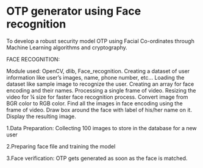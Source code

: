 # OTP generator using Face recognition

To develop a robust security model OTP using Facial Co-ordinates through Machine Learning algorithms and cryptography.

FACE RECOGNITION:

Module used: OpenCV, dlib, Face_recognition.
Creating a dataset of user information like user’s images, name, phone
number, etc…
Loading the dataset like sample image to recognize the user.
Creating an array for face encoding and their names.
Processing a single frame of video.
Resizing the video for ¼ size for faster face recognition process.
Convert image from BGR color to RGB color.
Find all the images in face encoding using the frame of video.
Draw box around the face with label of his/her name on it.
Display the resulting image.


1.Data Preparation:
Collecting 100 images to store in the database for a new user

2.Preparing face file and training the model

3.Face verification:
OTP gets generated as soon as the face is matched.
